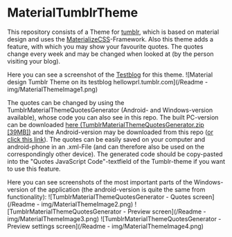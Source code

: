 # MaterialTumblrTheme

This repository consists of a Theme for [tumblr](www.tumblr.com), which is based on material design and uses the [MaterializeCSS](http://materializecss.com/)-Framework. Also this theme adds a feature, with which you may show your favourite quotes. The quotes change every week and may be changed when looked at (by the person visiting your blog). 

Here you can see a screenshot of the [Testblog](hellowprl.tumblr.com) for this theme.
![Material design Tumblr Theme on its testblog hellowprl.tumblr.com](/Readme - img/MaterialThemeImage1.png)

The quotes can be changed by using the TumblrMaterialThemeQuotesGenerator (Android- and Windows-version available), whose code you can also see in this repo. The built PC-version can be downloaded [here (TumblrMaterialThemeQuotesGenerator.zip [39MB])](https://drive.google.com/file/d/0B-10UjgOC3DBUmxFNVNkOFlWVHM/view?usp=sharing) and the Android-version may be downloaded from this repo ([or click this link](https://github.com/JP1998/MaterialTumblrTheme/blob/master/QuotesGenerator%20-%20Android/Tumblr%20Material%20Theme.apk?raw=true)). The quotes can be easily saved on your computer and android-phone in an .xml-File (and can therefore also be used on the correspondingly other device). The generated code should be copy-pasted into the "Quotes JavaScript Code"-textfield of the Tumblr-theme if you want to use this feature.

Here you can see screenshots of the most important parts of the Windows-version of the application (the android-version is quite the same from functionality):
![TumblrMaterialThemeQuotesGenerator - Quotes screen](/Readme - img/MaterialThemeImage2.png)
![TumblrMaterialThemeQuotesGenerator - Preview screen](/Readme - img/MaterialThemeImage3.png)
![TumblrMaterialThemeQuotesGenerator - Preview settings screen](/Readme - img/MaterialThemeImage4.png)
